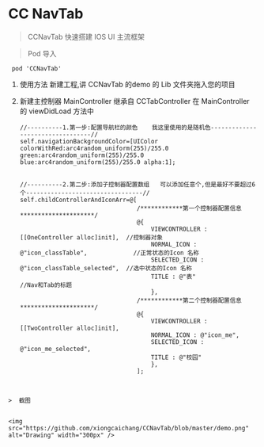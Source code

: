 # CC NavTab



> CCNavTab  快速搭建  IOS  UI  主流框架  


>  Pod  导入
```
 pod 'CCNavTab'
 ```

1. 使用方法
	新建工程,讲 CCNavTab 的demo  的 Lib  文件夹拖入您的项目
2. 新建主控制器  MainController  继承自 CCTabController
	在   MainController 的  viewDidLoad 方法中
	
	```objc
    //----------1.第一步:配置导航栏的颜色    我这里使用的是随机色---------------------------------//
    self.navigationBackgroundColor=[UIColor colorWithRed:arc4random_uniform(255)/255.0 green:arc4random_uniform(255)/255.0 blue:arc4random_uniform(255)/255.0 alpha:1];


    //----------2.第二步:添加子控制器配置数组   可以添加任意个,但是最好不要超过6个---------------------------------//
    self.childControllerAndIconArr=@[
                                     /************第一个控制器配置信息*********************/
                                     @{
                                         VIEWCONTROLLER : [[OneController alloc]init],  //控制器对象
                                         NORMAL_ICON : @"icon_classTable",             //正常状态的Icon 名称
                                         SELECTED_ICON : @"icon_classTable_selected",  //选中状态的Icon 名称
                                         TITLE : @"表"                                 //Nav和Tab的标题
                                         },
                                     /************第二个控制器配置信息*********************/
                                     @{
                                         VIEWCONTROLLER : [[TwoController alloc]init],
                                         NORMAL_ICON : @"icon_me",
                                         SELECTED_ICON : @"icon_me_selected",
                                         TITLE : @"校园"
                                         },
                                     ];
```


>  截图


<img src="https://github.com/xiongcaichang/CCNavTab/blob/master/demo.png" alt="Drawing" width="300px" />

